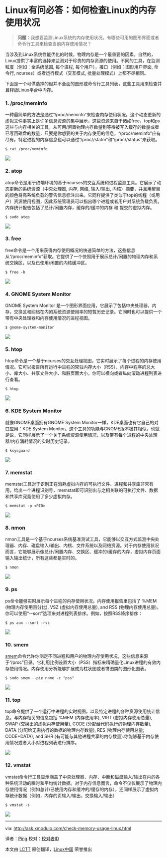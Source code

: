 Linux有问必答：如何检查Linux的内存使用状况
================================================================================

>**问题**：我想要监测Linux系统的内存使用状况。有哪些可用的图形界面或者命令行工具来检查当前内存使用情况？

当涉及到Linux系统性能优化的时候，物理内存是一个最重要的因素。自然的，Linux提供了丰富的选择来监测对于珍贵的内存资源的使用。不同的工具，在监测粒度（例如：全系统范围, 每个进程, 每个用户），接口（例如：图形用户界面, 命令行, ncurses）或者运行模式（交互模式, 批量处理模式）上都不尽相同。

下面是一个可供选择的但并不全面的图形或命令行工具列表，这些工具用来检查并且释放Linux平台中内存。

### 1. /proc/meminfo ###

一种最简单的方法是通过“/proc/meminfo”来检查内存使用状况。这个动态更新的虚拟文件事实上是许多信息资源的集中展示，这些资源来自于诸如free，top和ps这些与内存相关的工具。从可用/闲置物理内存数量到等待被写入缓存的数量或者已写回磁盘的数量，只要是你想要的关于内存使用的信息，“/proc/meminfo”应有尽有。特定进程的内存信息也可以通过“/proc/<pid>/statm”和“/proc/<pid>/status”来获取。

    $ cat /proc/meminfo

![](https://farm8.staticflickr.com/7483/15989497899_bb6afede11_b.jpg)

### 2. atop ###

atop命令是用于终端环境的基于ncurses的交互系统和进程监测工具。它展示了动态更新的系统资源（中央处理器, 内存, 网络, 输入/输出, 内核）摘要，并且用醒目的颜色将高系统负载的警告信息标注出来。它同样提供了类似于top的线程（或用户）资源使用视图，因此系统管理员可以指出哪个进程或者用户对系统负载负责。内存统计报告包括了总计/闲置内存，缓存的/缓冲的内存 和 提交的虚拟内存。

    $ sudo atop

![](https://farm8.staticflickr.com/7552/16149756146_893773b84c_b.jpg)

### 3. free ###

free命令是一个用来获得内存使用概况的快速简单的方法，这些信息从“/proc/meminfo”获取。它提供了一个快照用于展示总计/闲置的物理内存和系统交换区，以及已使用/闲置的内核缓冲区。

    $ free -h

![](https://farm8.staticflickr.com/7531/15988117988_ba8c6b7b63_b.jpg)

### 4. GNOME System Monitor ###

GNOME System Monitor 是一个图形界面应用，它展示了包括中央处理器，内存，交换区和网络在内的系统资源使用率的短暂历史记录。它同时也可以提供一个带有中央处理器和内存使用情况的进程视图。

    $ gnome-system-monitor

![](https://farm8.staticflickr.com/7539/15988118078_279f0da494_c.jpg)

### 5. htop ###

htop命令是一个基于ncurses的交互处理视图，它实时展示了每个进程的内存使用情况。它可以报告所有运行中进程的常驻内存大小（RSS）、内存中程序的总大小、库大小、共享文件大小、和脏页面大小。你可以横向或者纵向滚动进程列表进行查看。

    $ htop

![](https://farm9.staticflickr.com/8236/8599814378_de071de408_c.jpg)

### 6. KDE System Monitor ###

就像GNOME桌面拥有GNOME System Monitor一样，KDE桌面也有它自己的对口应用：KDE System Monitor。这个工具的功能与GNOME版本极其相似，也就是说，它同样展示了一个关于系统资源使用情况，以及带有每个进程的中央处理器/内存消耗情况的实时历史记录。

    $ ksysguard

![](https://farm8.staticflickr.com/7479/15991397329_ec5d786ffd_c.jpg)

### 7. memstat ###

memstat工具对于识别正在消耗虚拟内存的可执行文件、进程和共享库非常有用。给出一个进程识别号，memstat即可识别出与之相关联的可执行文件、数据和共享库究竟使用了多少虚拟内存。

    $ memstat -p <PID>

![](https://farm8.staticflickr.com/7518/16175635905_1880e50055_b.jpg)

### 8. nmon ###

nmon工具是一个基于ncurses系统基准测试工具，它能够以交互方式监测中央处理器、内存、磁盘输入/输出、内核、文件系统以及网络资源。对于内存使用状况而言，它能够展示像总计/闲置内存、交换区、缓冲的/缓存的内存，虚拟内存页面输入输出统计，所有这些都是实时的。

    $ nmon

![](https://farm9.staticflickr.com/8648/15989760117_30f62f4aba_b.jpg)

### 9. ps ###

ps命令能够实时展示每个进程的内存使用状况。内存使用报告里包括了 %MEM (物理内存使用百分比), VSZ (虚拟内存使用总量), and RSS (物理内存使用总量)。你可以使用“--sort”选项来对进程列表排序。例如，按照RSS降序排序：

    $ ps aux --sort -rss

![](https://farm9.staticflickr.com/8602/15989881547_ca40839c19_c.jpg)

### 10. smem ###

[smem][1]命令允许你测定不同进程和用户的物理内存使用状况，这些信息来源于“/proc”目录。它利用比例设置大小（PSS）指标来精确量化Linux进程的有效内存使用情况。内存使用分析能够扩展成为柱状图或者饼图类的图形化图表。

    $ sudo smem --pie name -c "pss"

![](https://farm8.staticflickr.com/7466/15614838428_eed7426cfe_c.jpg)

### 11. top ###

top命令提供了一个运行中进程的实时视图，以及特定进程的各种资源使用统计信息。与内存相关的信息包括 %MEM (内存使用率), VIRT (虚拟内存使用总量), SWAP (交换出的虚拟内存使用量), CODE (分配给代码执行的物理内存数量), DATA (分配给无需执行的数据的物理内存数量), RES (物理内存使用总量; CODE+DATA), and SHR (有可能与其他进程共享的内存数量).你能够基于内存使用情况或者大小对进程列表进行排序。

![](https://farm8.staticflickr.com/7464/15989760047_eb8d51d9f2_c.jpg)

### 12. vmstat ###

vmstat命令行工具显示涵盖了中央处理器、内存、中断和磁盘输入/输出在内的各种系统活动的瞬时和平均统计数据。对于内存信息而言，命令不仅仅展示了物理内存使用情况（例如总计/已使用内存和缓冲的/缓存的内存），还同样展示了虚拟内存统计数据（例如，内存的页输入/输出，交换输入/输出）

    $ vmstat -s

![](https://farm9.staticflickr.com/8582/15988236860_3f142008d2_b.jpg)

--------------------------------------------------------------------------------

via: http://ask.xmodulo.com/check-memory-usage-linux.html

译者：[Ping](https://github.com/mr-ping)
校对：[校对者ID](https://github.com/校对者ID)

本文由 [LCTT](https://github.com/LCTT/TranslateProject) 原创翻译，[Linux中国](http://linux.cn/) 荣誉推出

[1]:http://xmodulo.com/visualize-memory-usage-linux.html